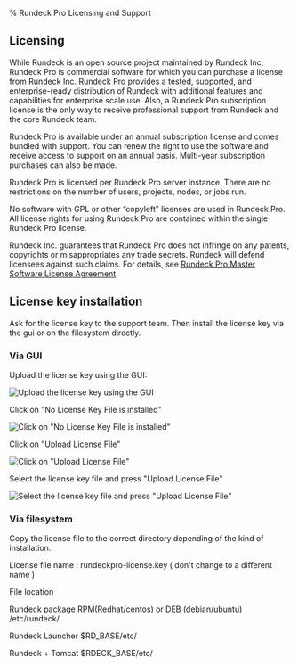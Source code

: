% Rundeck Pro Licensing and Support

## Licensing

While Rundeck is an open source project maintained by Rundeck Inc, Rundeck Pro is commercial software for which you can purchase a license from Rundeck Inc. Rundeck Pro provides a tested, supported, and enterprise-ready distribution of Rundeck with additional features and capabilities for enterprise scale use. Also, a Rundeck Pro subscription license is the only way to receive professional support from Rundeck and the core Rundeck team.

Rundeck Pro is available under an annual subscription license and comes bundled with support. You can renew the right to use the software and receive access to support on an annual basis. Multi-year subscription purchases can also be made.

Rundeck Pro is licensed per Rundeck Pro server instance. There are no restrictions on the number of users, projects, nodes, or jobs run.  

No software with GPL or other “copyleft” licenses are used in Rundeck Pro. All license rights for using Rundeck Pro are contained within the single Rundeck Pro license.

Rundeck Inc. guarantees that Rundeck Pro does not infringe on any patents, copyrights or misappropriates any trade secrets. Rundeck will defend licensees against such claims. For details, see [Rundeck Pro Master Software License Agreement](http://support.rundeck.com/customer/portal/articles/2723878-rundeckpro-license
).

## License key installation

Ask for the license key to the support team. Then install the license key via the gui or on the filesystem directly.

### Via GUI

Upload the license key using the GUI:

![Upload the license key using the GUI](../../figures/license-key-gui-1.png)

Click on "No License Key File is installed"

![Click on "No License Key File is installed"](../../figures/license-key-gui-2.png)

Click on "Upload License File"

![Click on "Upload License File"](../../figures/license-key-gui-3.png)

Select the license key file and press "Upload License File"

![Select the license key file and press "Upload License File"](../../figures/license-key-gui-4.png)

### Via filesystem

Copy the license file to the correct directory depending of the kind of installation. 

License file name : rundeckpro-license.key ( don't change to a different name ) 


File location 

Rundeck package RPM(Redhat/centos) or DEB (debian/ubuntu)
/etc/rundeck/

Rundeck Launcher
$RD_BASE/etc/


Rundeck + Tomcat
$RDECK_BASE/etc/
